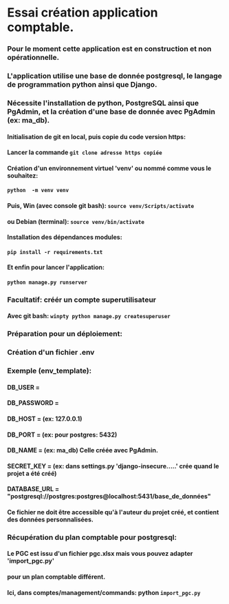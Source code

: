# Essai création application comptable.
### Pour le moment cette application est en construction et non opérationnelle.

### L'application utilise une base de donnée postgresql, le langage de programmation python ainsi que Django.
### Nécessite l'installation de python, PostgreSQL ainsi que PgAdmin, et la création d'une base de donnée avec PgAdmin (ex: ma_db).

#### Initialisation de git en local, puis copie du code version https:
#### Lancer la commande ``git clone adresse https copiée``
#### Création d'un environnement virtuel 'venv' ou nommé comme vous le souhaitez:
#### ``python  -m venv venv``
#### Puis, Win (avec console git bash): ``source venv/Scripts/activate``
####       ou Debian (terminal):   ``source venv/bin/activate``
#### Installation des dépendances modules:
#### ``pip install -r requirements.txt``
#### Et enfin pour lancer l'application:
#### ``python manage.py runserver``

### Facultatif: créér un compte superutilisateur
#### Avec git bash: ``winpty python manage.py createsuperuser``

### Préparation pour un déploiement:
### Création d'un fichier .env
### Exemple (env_template):
#### DB_USER = 
#### DB_PASSWORD = 
#### DB_HOST = (ex: 127.0.0.1)
#### DB_PORT =  (ex: pour postgres: 5432)
#### DB_NAME = (ex: ma_db) Celle créée avec PgAdmin.
#### SECRET_KEY = (ex: dans settings.py 'django-insecure.....' crée quand le projet a été créé)
#### DATABASE_URL = "postgresql://postgres:postgres@localhost:5431/base_de_données"
#### Ce fichier ne doit être accessible qu'à l'auteur du projet créé, et contient des données personnalisées.

### Récupération du plan comptable pour postgresql:
#### Le PGC est issu d'un fichier pgc.xlsx mais vous pouvez adapter 'import_pgc.py'
#### pour un plan comptable différent.
#### Ici, dans comptes/management/commands: python ``import_pgc.py``


            
